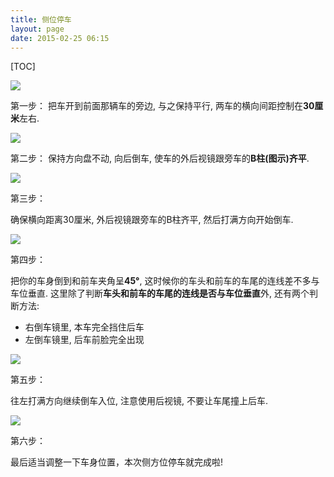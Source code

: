 ```yaml
---
title: 侧位停车
layout: page
date: 2015-02-25 06:15
---
```


[TOC]

![](http://i60.tinypic.com/24y45k6.jpg)

第一步：
把车开到前面那辆车的旁边, 与之保持平行, 两车的横向间距控制在**30厘米**左右.

![](http://i59.tinypic.com/fyea80.jpg)

第二步：
保持方向盘不动, 向后倒车, 使车的外后视镜跟旁车的**B柱(图示)齐平**.

![](http://i61.tinypic.com/nq24g5.jpg)

第三步：

确保横向距离30厘米, 外后视镜跟旁车的B柱齐平, 然后打满方向开始倒车.

![](http://i58.tinypic.com/5dktb9.jpg)

第四步：

把你的车身倒到和前车夹角呈**45°**, 这时候你的车头和前车的车尾的连线差不多与车位垂直.
这里除了判断**车头和前车的车尾的连线是否与车位垂直**外, 还有两个判断方法:

- 右倒车镜里,  本车完全挡住后车
- 左倒车镜里,  后车前脸完全出现

![](http://i62.tinypic.com/f0bz2h.jpg)

第五步：

往左打满方向继续倒车入位, 注意使用后视镜, 不要让车尾撞上后车.

![](http://i62.tinypic.com/sbpoaf.jpg)

第六步：

最后适当调整一下车身位置，本次侧方位停车就完成啦!
